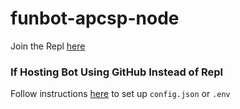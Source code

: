 # funbot-apcsp-node

Join the Repl [here](https://replit.com/join/nwcbfrbokr-midipaolo)

### If Hosting Bot Using GitHub Instead of Repl
Follow instructions [here](https://discordjs.guide/creating-your-bot/#creating-configuration-files) to set up `config.json` or `.env`
